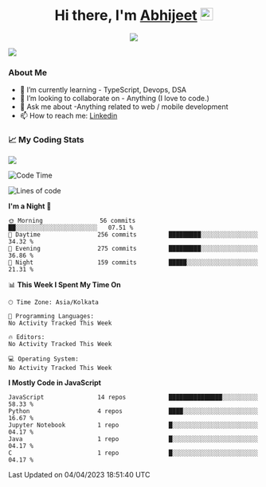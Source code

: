 <div align="center">
   <h1>Hi there, I'm <a href="">Abhijeet</a> <img src="https://media.giphy.com/media/hvRJCLFzcasrR4ia7z/giphy.gif" width="25px"> </h1>
   
   
   <img src="https://pronoun.cyou/x/y?subject=He&object=Him&height=20"> 
</div>

![](https://komarev.com/ghpvc/?username=abhijeetsingh-22)

<h3>About Me </h3>

<!-- - 🔭 I’m currently working on - My engineering Capstone Project -->
- 🌱 I’m currently learning - TypeScript, Devops, DSA
- 👯 I’m looking to collaborate on - Anything (I love to code.)
- 💬 Ask me about -Anything related to web / mobile development
- 📫 How to reach me: [Linkedin](https://www.linkedin.com/in/amabhijeet/)

### &#128200; My Coding Stats

<img align="center" src="https://github-readme-stats.vercel.app/api?username=abhijeetsingh-22&count_private=true&show_icons=true&theme=default&hide=stars" />

<!--START_SECTION:waka-->
![Code Time](http://img.shields.io/badge/Code%20Time-446%20hrs%2041%20mins-blue)

![Lines of code](https://img.shields.io/badge/From%20Hello%20World%20I%27ve%20Written-2.0%20million%20lines%20of%20code-blue)

**I'm a Night 🦉** 

```text
🌞 Morning                56 commits          ██░░░░░░░░░░░░░░░░░░░░░░░   07.51 % 
🌆 Daytime                256 commits         █████████░░░░░░░░░░░░░░░░   34.32 % 
🌃 Evening                275 commits         █████████░░░░░░░░░░░░░░░░   36.86 % 
🌙 Night                  159 commits         █████░░░░░░░░░░░░░░░░░░░░   21.31 % 
```


📊 **This Week I Spent My Time On** 

```text
🕑︎ Time Zone: Asia/Kolkata

💬 Programming Languages: 
No Activity Tracked This Week

🔥 Editors: 
No Activity Tracked This Week

💻 Operating System: 
No Activity Tracked This Week
```

**I Mostly Code in JavaScript** 

```text
JavaScript               14 repos            ███████████████░░░░░░░░░░   58.33 % 
Python                   4 repos             ████░░░░░░░░░░░░░░░░░░░░░   16.67 % 
Jupyter Notebook         1 repo              █░░░░░░░░░░░░░░░░░░░░░░░░   04.17 % 
Java                     1 repo              █░░░░░░░░░░░░░░░░░░░░░░░░   04.17 % 
C                        1 repo              █░░░░░░░░░░░░░░░░░░░░░░░░   04.17 % 
```




 Last Updated on 04/04/2023 18:51:40 UTC
<!--END_SECTION:waka-->
